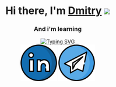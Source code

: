 <h1 align="center">Hi there, I'm <a href="#" target="_blank">Dmitry</a> 
<img src="https://github.com/blackcater/blackcater/raw/main/images/Hi.gif" height="32"/></h1>
<h3 align="center">And i'm learning</h3>
<div id="user-content" align="center">  
<a href="https://git.io/typing-svg"><img src="https://readme-typing-svg.herokuapp.com?font=Fira+Code&pause=2000&color=1D97F7FF&background=FF040400&width=435&lines=Software+testing+theory+and+tools" alt="Typing SVG"/</a> 
<div id="user-badges"> 
<a href="#" rel="nofollow"> <!--https://www.linkedin.com/in/dmitry-romanushkov-567912203/-->
<img src="https://raw.githubusercontent.com/rdndev/rdndev/main/icons/linkedin-svgrepo-com.svg" alt="LinkedIn Badge" style="width: 100px; max-width: 100%;" data-canonical-src="https://yt3.googleusercontent.com/9XmuxL_LL7CxAOOlbBgTnJIo2uHpoLKHhWzlPt7O49ULQmvBSJlxk1RpX3pJ8jkRBkD6p9BIRg=s176-c-k-c0x00ffffff-no-rj"></a> 
<a href="https://t.me/lvbnhbq_h" rel="nofollow"><img src="https://raw.githubusercontent.com/rdndev/rdndev/main/icons/telegram-svgrepo-com.svg" alt="Telegram" style="width: 100px; max-width: 100%;" data-canonical-src="https://img.icons8.com/3d-fluency/256/telegram.png"></a>
</div>
</div>  
